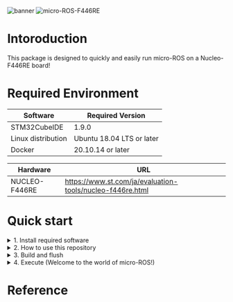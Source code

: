 ![banner](https://i.gyazo.com/7fa1054f9993bbeda61176813ad7e019.png)
![micro-ROS-F446RE](https://user-images.githubusercontent.com/40545422/166133749-ff9056ff-8617-4045-911f-2c666e2cf0cd.gif)

# Intoroduction
This package is designed to quickly and easily run micro-ROS on a Nucleo-F446RE board!

# Required Environment
| Software           | Required Version          | 
| ------------------ | ------------------------- | 
| STM32CubeIDE       | 1.9.0                     | 
| Linux distribution | Ubuntu 18.04 LTS or later | 
| Docker             | 20.10.14 or later         | 

| Hardware      | URL                                                       | 
| ------------- | --------------------------------------------------------- | 
| NUCLEO-F446RE | https://www.st.com/ja/evaluation-tools/nucleo-f446re.html | 

# Quick start

<details>
<summary>1. Install required software</summary>
  <details open>
  <summary>Docker</summary>

* Install docker
```
sudo apt-get update
sudo apt-get install -y curl
curl -fsSL https://get.docker.com/ | sh
docker --version
```

* Setup docker
```
sudo groupadd docker
sudo gpasswd -a $USER docker
sudo systemctl restart docker
```

  </details>
  
  <details open>
  <summary>STM32CubeIDE</summary>

* Install stm32cubeide

Please download from [this site](https://www.st.com/ja/development-tools/stm32cubeide.html).
![stm32cubeide-download](https://i.gyazo.com/9da797706f687ae145b0ff30bf3110eb.png)

  </details>
</details>

<details>
<summary>2. How to use this repository</summary>
  <details open>
  <summary>git clone</summary>

* Clone  [uhobeike/micro-ros-st-nucleo-f446re](https://github.com/uhobeike/micro-ros-st-nucleo-f446re/tree/update/readme)

```
git clone --recursive https://github.com/uhobeike/micro-ros-st-nucleo-f446re.git
```

  </details>
  
  <details open>
  <summary>Import your project in STM32CubeIDE</summary>
  
* Launch of STM32CubeIDE
```
/opt/st/stm32cubeide_1.9.0/stm32cubeide
```

![launch-stm32cubeide](https://i.gyazo.com/eee876312d397f9a11bfdf930d57c511.png)

* Import project (micro-ros-st-nucleo-f446re)

![import-project1](https://i.gyazo.com/a2b8fa88a38b3ef9828b5834cbf1713f.png)

![import-project2](https://i.gyazo.com/47b9bfd50f73cc47563dddd69b397d75.png)

![import-project3](https://i.gyazo.com/9bdf914e126ccc56fd022121aa7e014d.png)

* Import Complete

![import-complete](https://i.gyazo.com/1d62fc7b77bb3fbe1ff45a24b99e28e3.png)

  </details>
 
</details>

<details>
<summary>3. Build and flush</summary>
  <details open>
  <summary>Build</summary>

Perhaps you can use [this package](https://github.com/micro-ROS/micro_ros_setup/blob/galactic/scripts/build_firmware.sh) to build on the command line, but this time we will build on the STM32CubeIDE.

* Build project

![build-project1](https://i.gyazo.com/6a96492a0276bc2864d12ee56c17edbe.jpg)

![build-project2](https://i.gyazo.com/93f187adde42a3509be83d13ed05a2fa.jpg)

![build-project3](https://i.gyazo.com/43450195926ddfcaa585d3969ba020a1.jpg)

  </details>
  
  <details open>
  <summary>Flush</summary>

To flush the executable binary generated by Build to NUCLEO-F446RE, connect the PC to NUCLEO-F446RE via USB or other means.

* Flushsing executable binaries to NUCLEO-F446RE

![flush-1](https://i.gyazo.com/5c312c7ab3ab27fd6a90300f46c692b3.jpg)

![flush-2](https://i.gyazo.com/9590cb23d1ccd4d8ce51eb58e14b8306.jpg)

![flush-3](https://i.gyazo.com/f3af6963710f76df7875440cbfde3bf8.jpg)

  </details>
 
</details>

<details>
<summary>4. Execute (Welcome to the world of micro-ROS!)</summary>
  
  <details open>
  <summary>Execute</summary>
  
ROS2 communication between PC and microcontroller using Docker environment.

```
docker run -it --privileged  --net=host --name micro-ros ubeike/micro-ros-agent:galactic

# Executed at each terminal.
ros2 run micro_ros_agent micro_ros_agent serial --dev /dev/ttyACM0
ros2 topic echo /f446re_string_publisher
ros2 topic pub --once /f446re_string_subscriber std_msgs/msg/String "{data: Hello! micro-ROS}"
```

* Important point

It is necessary to press the reset button on the NUCLEO-F446RE after the execution of `ros2 run micro_ros_agent micro_ros_agent serial --dev /dev/ttyACM0` for normal communication between the NUCLEO-F446RE and the PC.

![reset-button-push](https://i.gyazo.com/693ad69785cb172586739a42cfcc8bd0.jpg)


  </details>
 
</details>

# Reference